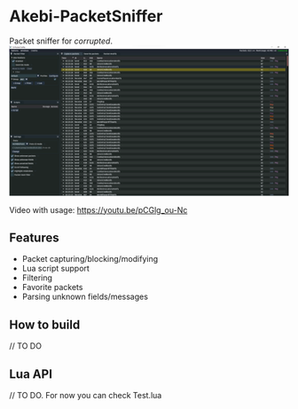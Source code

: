 # Akebi-PacketSniffer
Packet sniffer for *corrupted*.
![Screenshot](screenshot.png)

Video with usage: https://youtu.be/pCGlg_ou-Nc

## Features 
- Packet capturing/blocking/modifying
- Lua script support
- Filtering
- Favorite packets
- Parsing unknown fields/messages

## How to build
// TO DO

## Lua API
// TO DO. For now you can check Test.lua
